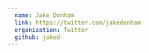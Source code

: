 ```yaml
---
  name: Jake Donham
  link: https://twitter.com/jakedonham
  organization: Twitter
  github: jaked
---
```


